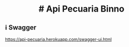 <h1 align="center">
    # Api Pecuaria Binno
</h1>

## :information_source: Swagger

https://api-pecuaria.herokuapp.com/swagger-ui.html